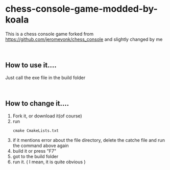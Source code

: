 # chess-console-game-modded-by-koala
 This is a chess console game forked from https://github.com/jeromevonk/chess_console and slightly changed by me

<br />

## How to use it....
 Just call the exe file in the build folder 
 
<br />

## How to change it....
 1. Fork it, or download it(of course)
 2. run
    ```
    cmake CmakeLists.txt
    ```
 3.
    if it mentions error about the file directory, delete the catche file and run the command above again
 4. 
    build it or press "F7"
 5. got to the build folder
 6. run it. ( I mean, it is quite obvious )

